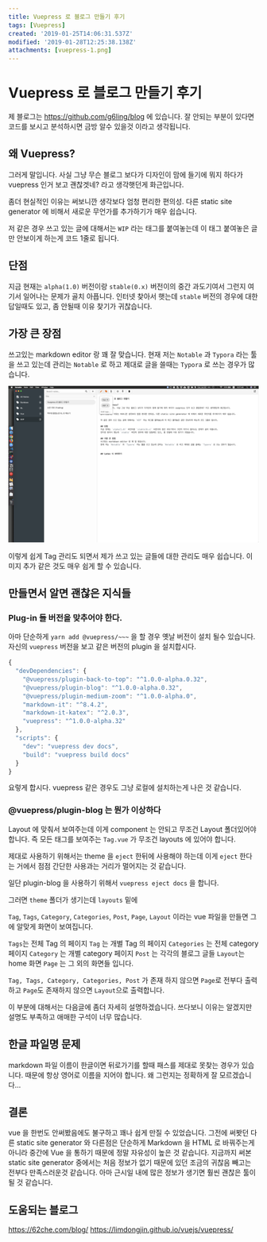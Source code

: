 ```yaml
---
title: Vuepress 로 블로그 만들기 후기
tags: [Vuepress]
created: '2019-01-25T14:06:31.537Z'
modified: '2019-01-28T12:25:38.138Z'
attachments: [vuepress-1.png]
---
```


# Vuepress 로 블로그 만들기 후기

제 블로그는 https://github.com/g6ling/blog 에 있습니다. 잘 안되는 부분이 있다면 코드를 보시고 분석하시면 금방 알수 있을것 이라고 생각됩니다. 

## 왜 Vuepress?
그러게 말입니다. 사실 그냥 무슨 블로그 보다가 디자인이 맘에 들기에 뭐지 하다가 vuepress 인거 보고 괜찮겟네? 라고 생각햇던게 화근입니다.

좀더 현실적인 이유는 써보니깐 생각보다 엄청 편리한 편의성. 다른 static site generator 에 비해서 새로운 무언가를 추가하기가 매우 쉽습니다.

저 같은 경우 쓰고 있는 글에 대해서는 `WIP` 라는 태그를 붙여놓는데 이 태그 붙여놓은 글만 안보이게 하는게 코드 1줄로 됩니다.

## 단점
지금 현재는 `alpha(1.0)` 버전이랑 `stable(0.x)` 버전이의 중간 과도기여서 그런지 여기서 일어나는 문제가 골치 아픕니다.
인터넷 찾아서 햇는데 `stable` 버전의 경우에 대한 답일때도 있고, 좀 안될때 이유 찾기가 귀찮습니다.

## 가장 큰 장점
쓰고있는 markdown editor 랑 꽤 잘 맞습니다.
현재 저는 `Notable` 과 `Typora` 라는 툴을 쓰고 있는데 관리는 `Notable` 로 하고 제대로 글을 쓸때는 `Typora` 로 쓰는 경우가 많습니다.

![](../attachments/vuepress-1.png)

이렇게 쉽게 Tag 관리도 되면서 제가 쓰고 있는 글들에 대한 관리도 매우 쉽습니다. 이미지 추가 같은 것도 매우 쉽게 할 수 있습니다.


## 만들면서 알면 괜찮은 지식들

### Plug-in 들 버전을 맞추어야 한다.
아마 단순하게 `yarn add @vuepress/~~~` 을 할 경우 옛날 버전이 설치 될수 있습니다.
자신의 `vuepress` 버전을 보고 같은 버전의 plugin 을 설치합시다.

```js
{
  "devDependencies": {
    "@vuepress/plugin-back-to-top": "^1.0.0-alpha.0.32",
    "@vuepress/plugin-blog": "^1.0.0-alpha.0.32",
    "@vuepress/plugin-medium-zoom": "^1.0.0-alpha.0",
    "markdown-it": "^8.4.2",
    "markdown-it-katex": "^2.0.3",
    "vuepress": "^1.0.0-alpha.32"
  },
  "scripts": {
    "dev": "vuepress dev docs",
    "build": "vuepress build docs"
  }
}

```
요렇게 합시다. vuepress 같은 경우도 그냥 로컬에 설치하는게 나은 것 같습니다.

### @vuepress/plugin-blog 는 뭔가 이상하다
Layout 에 맞춰서 보여주는데 이게 component 는 안되고 무조건 Layout 폴더있어야 합니다.
즉 모든 태그를 보여주는 `Tag.vue` 가 무조건 layouts 에 있어야 합니다.

제대로 사용하기 위해서는 theme 을 `eject` 한뒤에 사용해야 하는데 이게 `eject` 한다는 거에서 점점 간단한 사용과는 거리가 멀어지는 것 같습니다.

일단 plugin-blog 을 사용하기 위해서 `vuepress eject docs` 을 합니다.

그러면 `theme` 폴더가 생기는데 `layouts` 밑에

  `Tag`, `Tags`, `Category`, `Categories`, `Post`, `Page`, `Layout` 이라는 vue 파일을 만들면 그에 알맞게 화면이 보여집니다.
  
  `Tags`는 전체 Tag 의 페이지
  `Tag` 는 개별 Tag 의 페이지
  `Categories` 는 전체 category 페이지
  `Category` 는 개별 category 페이지
  `Post` 는 각각의 블로그 글들
  `Layout`는 home 화면
  `Page` 는 그 외의 화면들 입니다.
  
  `Tag, Tags, Category, Categories, Post` 가 존재 하지 않으면 `Page`로 전부다 출력하고
  `Page`도 존재하지 않으면 `Layout`으로 출력합니다.

이 부분에 대해서는 다음글에 좀더 자세히 설명하겠습니다. 쓰다보니 이유는 알겠지만 설명도 부족하고 애매한 구석이 너무 많습니다.

## 한글 파일명 문제
markdown 파일 이름이 한글이면 뒤로가기를 할때 패스를 제대로 못찾는 경우가 있습니다. 때문에 항상 영어로 이름을 지어야 합니다.
왜 그런지는 정확하게 잘 모르겠습니다...

## 결론
vue 을 한번도 안써봤음에도 불구하고 꽤나 쉽게 만질 수 있었습니다. 그전에 써봣던 다른 static site generator 와 다른점은 단순하게 Markdown 을 HTML 로 바꿔주는게 아니라 중간에 Vue 을 통하기 때문에 정말 자유성이 높은 것 같습니다. 지금까지 써본 static site generator 중에서는 처음 정보가 없기 때문에 있던 조금의 귀찮음 빼고는 전부다 만족스러운것 같습니다. 아마 근시일 내에 많은 정보가 생기면 훨씬 괜찮은 툴이 될 것 같습니다.

## 도움되는 블로그
https://62che.com/blog/
https://limdongjin.github.io/vuejs/vuepress/
